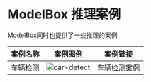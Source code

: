 # ModelBox 推理案例

ModelBox同时也提供了一些推理的案例

| 案例名称 |                            案例图例                            |            案例链接             |
| :------: | :------------------------------------------------------------: | :-----------------------------: |
| 车辆检测 | ![car-detect](../assets/images/figure/solution/car-detect.png) | [车辆检测案例](./car-detect.md) |
